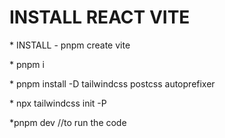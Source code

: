 # INSTALL REACT VITE

\* INSTALL - pnpm create vite

\* pnpm i

\* pnpm install -D tailwindcss postcss autoprefixer

\* npx tailwindcss init -P

\*pnpm dev //to run the code
